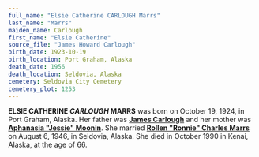```yaml
---
full_name: "Elsie Catherine CARLOUGH Marrs"
last_name: "Marrs"
maiden_name: Carlough
first_name: "Elsie Catherine"
source_file: "James Howard Carlough"
birth_date: 1923-10-19
birth_location: Port Graham, Alaska
death_date: 1956
death_location: Seldovia, Alaska
cemetery: Seldovia City Cemetery
cemetery_plot: 1253
---
```


**ELSIE CATHERINE *CARLOUGH* MARRS** was born on October 19, 1924, in Port
Graham, Alaska. Her father was [**James Carlough**](./Carlough_James_Howard.md) and her mother was [**Aphanasia
"Jessie" Moonin**](./Barnhardt_Jessie_Moonin.md). She married [**Rollen "Ronnie" Charles Marrs**](./Marrs_Rollen_Charles.md) on August
6, 1946, in Seldovia, Alaska. She died in October 1990 in Kenai, Alaska,
at the age of 66.

